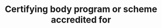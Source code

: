 ---
title: 'Certifying body program or scheme accredited for'
slug: 'certification-certifying-body-program-or-scheme-accredited-for'
description: 'Scheme names the body is certified for'
comment: 'select from control list'
required: False
vocabulary: 'vocabulary.txt'
module: 'Certifying Body'
cluster: 'Certification'
policy: 'Controlled value. Multi select from control list.'
layout: 'home'
---